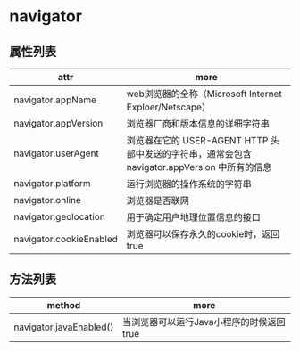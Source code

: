 # navigator

## 属性列表

| attr                    | more                                                               |
|-------------------------|--------------------------------------------------------------------|
| navigator.appName       | web浏览器的全称（Microsoft Internet Exploer/Netscape）                     |
| navigator.appVersion    | 浏览器厂商和版本信息的详细字符串                                                   |
| navigator.userAgent     | 浏览器在它的 USER-AGENT HTTP 头部中发送的字符串，通常会包含 navigator.appVersion 中所有的信息 |
| navigator.platform      | 运行浏览器的操作系统的字符串                                                     |
| navigator.online        | 浏览器是否联网                                                            |
| navigator.geolocation   | 用于确定用户地理位置信息的接口                                                    |
| navigator.cookieEnabled | 浏览器可以保存永久的cookie时，返回true                                           |

## 方法列表

| method                  | more                     |
|-------------------------|--------------------------|
| navigator.javaEnabled() | 当浏览器可以运行Java小程序的时候返回true |